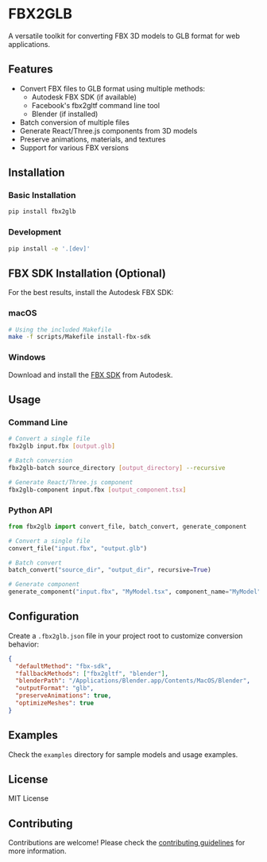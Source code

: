 # FBX2GLB

A versatile toolkit for converting FBX 3D models to GLB format for web applications.

## Features

- Convert FBX files to GLB format using multiple methods:
  - Autodesk FBX SDK (if available)
  - Facebook's fbx2gltf command line tool
  - Blender (if installed)
- Batch conversion of multiple files
- Generate React/Three.js components from 3D models
- Preserve animations, materials, and textures
- Support for various FBX versions

## Installation

### Basic Installation

```bash
pip install fbx2glb
```

### Development

```bash
pip install -e '.[dev]'
```

## FBX SDK Installation (Optional)

For the best results, install the Autodesk FBX SDK:

### macOS

```bash
# Using the included Makefile
make -f scripts/Makefile install-fbx-sdk
```

### Windows

Download and install the [FBX SDK](https://www.autodesk.com/developer-network/platform-technologies/fbx-sdk-2020-3) from Autodesk.

## Usage

### Command Line

```bash
# Convert a single file
fbx2glb input.fbx [output.glb]

# Batch conversion
fbx2glb-batch source_directory [output_directory] --recursive

# Generate React/Three.js component
fbx2glb-component input.fbx [output_component.tsx]
```

### Python API

```python
from fbx2glb import convert_file, batch_convert, generate_component

# Convert a single file
convert_file("input.fbx", "output.glb")

# Batch convert
batch_convert("source_dir", "output_dir", recursive=True)

# Generate component
generate_component("input.fbx", "MyModel.tsx", component_name="MyModel")
```

## Configuration

Create a `.fbx2glb.json` file in your project root to customize conversion behavior:

```json
{
  "defaultMethod": "fbx-sdk",
  "fallbackMethods": ["fbx2gltf", "blender"],
  "blenderPath": "/Applications/Blender.app/Contents/MacOS/Blender",
  "outputFormat": "glb",
  "preserveAnimations": true,
  "optimizeMeshes": true
}
```

## Examples

Check the `examples` directory for sample models and usage examples.

## License

MIT License

## Contributing

Contributions are welcome! Please check the [contributing guidelines](CONTRIBUTING.md) for more information.
